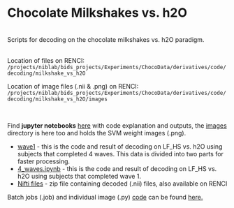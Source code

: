 # Chocolate Milkshakes vs. h2O  
<br>
Scripts for decoding on the chocolate milkshakes vs. h2O paradigm.  
<br>
<br>

Location of files on RENCI: 
``` /projects/niblab/bids_projects/Experiments/ChocoData/derivatives/code/decoding/milkshake_vs_h2O```  

Location of image files (.nii & .png) on RENCI:  
```/projects/niblab/bids_projects/Experiments/ChocoData/derivatives/code/decoding/milkshake_vs_h2O/images```

<br>


Find **jupyter notebooks** [here](https://github.com/niblunc/ChocolateData/tree/master/ana/SVM_Decoding/milkshake_vs_h2O/notebooks) with code explanation and outputs, the [images](https://github.com/niblunc/ChocolateData/tree/master/ana/SVM_Decoding/milkshake_vs_h2O/notebooks/images) directory is here too and holds the SVM weight images (.png).  
* [wave1](https://github.com/niblunc/ChocolateData/blob/master/ana/SVM_Decoding/milkshake_vs_h2O/notebooks/wave1.ipynb) - this is the code and result of decoding on LF_HS vs. h2O using subjects that completed 4 waves. This data is divided into two parts for faster processing.   
* [4_waves.ipynb](https://github.com/niblunc/ChocolateData/blob/master/ana/SVM_Decoding/milkshake_vs_h2O/notebooks/4_waves.ipynb) - this is the code and result of decoding on LF_HS vs. h2O using subjects that completed wave 1.
* [Nifti files]() - zip file containing decoded (.nii) files, also available on RENCI

Batch jobs (.job) and individual image (.py)  [code](https://github.com/niblunc/ChocolateData/tree/master/ana/SVM_Decoding/milkshake_vs_h2O/code) can be found [here.](https://github.com/niblunc/ChocolateData/tree/master/ana/SVM_Decoding/milkshake_vs_h2O/code)    
  
